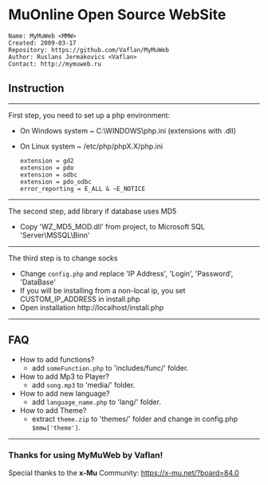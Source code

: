 # MuOnline Open Source WebSite

    Name: MyMuWeb <MMW>
    Created: 2009-03-17
    Repository: https://github.com/Vaflan/MyMuWeb
    Author: Ruslans Jermakovics <Vaflan>
    Contact: http://mymuweb.ru


## Instruction
*********************************************************************
First step, you need to set up a php environment:
* On Windows system ~ C:\WINDOWS\php.ini (extensions with .dll)
* On Linux system ~ /etc/php/phpX.X/php.ini

      extension = gd2
      extension = pdo
      extension = odbc
      extension = pdo_odbc
      error_reporting = E_ALL & ~E_NOTICE

*********************************************************************
The second step, add library if database uses MD5
* Copy 'WZ_MD5_MOD.dll' from project, to Microsoft SQL 'Server\MSSQL\Binn\'
*********************************************************************
The third step is to change socks
* Change `config.php` and replace 'IP Address', 'Login', 'Password', 'DataBase'
* If you will be installing from a non-local ip, you set CUSTOM_IP_ADDRESS in install.php
* Open installation http://localhost/install.php
*********************************************************************


## FAQ
* How to add functions?
  * add `someFunction.php` to 'includes/func/' folder.
* How to add Mp3 to Player?
    * add `song.mp3` to 'media/' folder.
* How to add new language?
    * add `language_name.php` to 'lang/' folder.
* How to add Theme?
    * extract `theme.zip` to 'themes/' folder and change in config.php `$mmw['theme']`.
*********************************************************************


### Thanks for using MyMuWeb by Vaflan!
Special thanks to the **x-Mu** Community: https://x-mu.net/?board=84.0